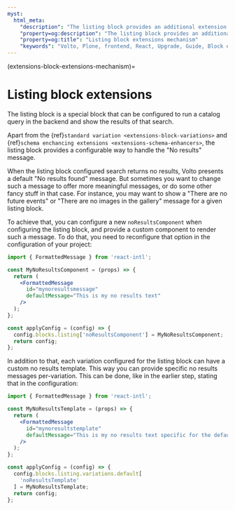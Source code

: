 ```yaml
---
myst:
  html_meta:
    "description": "The listing block provides an additional extension letting the developer modify the default 'No results found' message using the configuration of the block"
    "property=og:description": "The listing block provides an additional extension letting the developer modify the default 'No results found' message using the configuration of the block"
    "property=og:title": "Listing block extensions mechanism"
    "keywords": "Volto, Plone, frontend, React, Upgrade, Guide, Block extensions, variations, schema enhancers, listing block"
---
```


(extensions-block-extensions-mechanism)=

# Listing block extensions

The listing block is a special block that can be configured to run a catalog query in the backend and show the results of that search.

Apart from the {ref}`standard variation <extensions-block-variations>` and {ref}`schema enchancing extensions <extensions-schema-enhancers>`, the listing block provides a configurable way to handle the "No results" message.

When the listing block configured search returns no results, Volto presents a default "No results found" message.
But sometimes you want to change such a message to offer more meaningful messages, or do some other fancy stuff in that case.
For instance, you may want to show a "There are no future events" or "There are no images in the gallery" message for a given listing block.

To achieve that, you can configure a new `noResultsComponent` when configuring the listing block, and provide a custom component to render such a message.
To do that, you need to reconfigure that option in the configuration of your project:

```jsx
import { FormattedMessage } from 'react-intl';

const MyNoResultsComponent = (props) => {
  return (
    <FormattedMessage
      id="mynoresultsmessage"
      defaultMessage="This is my no results text"
    />
  );
};

const applyConfig = (config) => {
  config.blocks.listing['noResultsComponent'] = MyNoResultsComponent;
  return config;
};
```

In addition to that, each variation configured for the listing block can have a custom no results template.
This way you can provide specific no results messages per-variation.
This can be done, like in the earlier step, stating that in the configuration:

```jsx
import { FormattedMessage } from 'react-intl';

const MyNoResultsTemplate = (props) => {
  return (
    <FormattedMessage
      id="mynoresultstemplate"
      defaultMessage="This is my no results text specific for the default variation "
    />
  );
};

const applyConfig = (config) => {
  config.blocks.listing.variations.default[
    'noResultsTemplate'
  ] = MyNoResultsTemplate;
  return config;
};
```
